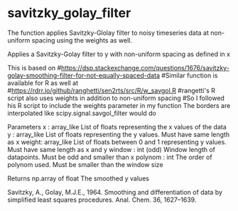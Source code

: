 # savitzky_golay_filter
The function applies Savitzky-Glolay filter to noisy timeseries data at non-uniform spacing using the weights as well.

Applies a Savitzky-Golay filter to y with non-uniform spacing
as defined in x

This is based on 
#https://dsp.stackexchange.com/questions/1676/savitzky-golay-smoothing-filter-for-not-equally-spaced-data
#Similar function is available for R as well at
#https://rdrr.io/github/ranghetti/sen2rts/src/R/w_savgol.R
#rangetti's R script also uses weights in addition to non-uniform spacing
#So I followed his R script to include the weights parameter in my function
The borders are interpolated like scipy.signal.savgol_filter would do

Parameters
x : array_like
	List of floats representing the x values of the data
y : array_like
	List of floats representing the y values. Must have same length
	as x
weight: array_like 
	List of floats between 0 and 1 representing y values. Must have 
	same length as x and y
window : int (odd)
	Window length of datapoints. Must be odd and smaller than x
polynom : int
	The order of polynom used. Must be smaller than the window size

Returns
np.array of float
	The smoothed y values
	
Savitzky, A., Golay, M.J.E., 1964. Smoothing and differentiation of data by simplified least squares procedures. Anal. Chem. 36, 1627–1639.
